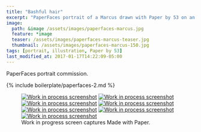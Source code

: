 ```yaml
---
title: "Bashful hair"
excerpt: "PaperFaces portrait of a Marcus drawn with Paper by 53 on an iPad."
image: 
  path: &image /assets/images/paperfaces-marcus.jpg 
  feature: *image
  teaser: /assets/images/paperfaces-marcus-teaser.jpg
  thumbnail: /assets/images/paperfaces-marcus-150.jpg
tags: [portrait, illustration, Paper by 53]
last_modified_at: 2017-01-17T14:22:09-05:00
---
```


PaperFaces portrait commission.

{% include boilerplate/paperfaces-2.md %}

<figure class="third">
  <a href="{{ site.url }}/assets/images/paperfaces-marcus-process-1-lg.jpg"><img src="{{ site.url }}/assets/images/paperfaces-marcus-process-1-600.jpg" alt="Work in process screenshot"></a>
  <a href="{{ site.url }}/assets/images/paperfaces-marcus-process-2-lg.jpg"><img src="{{ site.url }}/assets/images/paperfaces-marcus-process-2-600.jpg" alt="Work in process screenshot"></a>
  <a href="{{ site.url }}/assets/images/paperfaces-marcus-process-3-lg.jpg"><img src="{{ site.url }}/assets/images/paperfaces-marcus-process-3-600.jpg" alt="Work in process screenshot"></a>
  <a href="{{ site.url }}/assets/images/paperfaces-marcus-process-4-lg.jpg"><img src="{{ site.url }}/assets/images/paperfaces-marcus-process-4-600.jpg" alt="Work in process screenshot"></a>
  <a href="{{ site.url }}/assets/images/paperfaces-marcus-process-5-lg.jpg"><img src="{{ site.url }}/assets/images/paperfaces-marcus-process-5-600.jpg" alt="Work in process screenshot"></a>
  <a href="{{ site.url }}/assets/images/paperfaces-marcus-process-6-lg.jpg"><img src="{{ site.url }}/assets/images/paperfaces-marcus-process-6-600.jpg" alt="Work in process screenshot"></a>
  <a href="{{ site.url }}/assets/images/paperfaces-marcus-process-7-lg.jpg"><img src="{{ site.url }}/assets/images/paperfaces-marcus-process-7-600.jpg" alt="Work in process screenshot"></a>
  <figcaption>Work in progress screen captures Made with Paper.</figcaption>
</figure>
